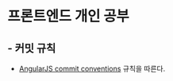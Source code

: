 # 프론트엔드 개인 공부

## - 커밋 규칙
- <a href="https://gist.github.com/stephenparish/9941e89d80e2bc58a153#format-of-the-commit-message" alt="AngularJS commit conventions">AngularJS commit conventions</a> 규칙을 따른다.
